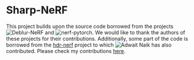 # Sharp-NeRF

This project builds upon the source code borrowed from the projects ![Deblur-NeRF](https://github.com/limacv/Deblur-NeRF) and ![nerf-pytorch
](https://github.com/yenchenlin/nerf-pytorch). We would like to thank the authors of these projects for their contributions. Additionally, some part of the code is borrowed from the [hdr-nerf](https://github.com/shsf0817/hdr-nerf) project to which ![Adwait Naik](https://github.com/addy1997) has also contributed. Please check my contributions [here](https://github.com/shsf0817/hdr-nerf/pull/5).

